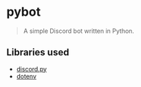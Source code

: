 # pybot

> A simple Discord bot written in Python.

## Libraries used

- [discord.py](https://github.com/Rapptz/discord.py)
- [dotenv](https://github.com/theskumar/python-dotenv)
